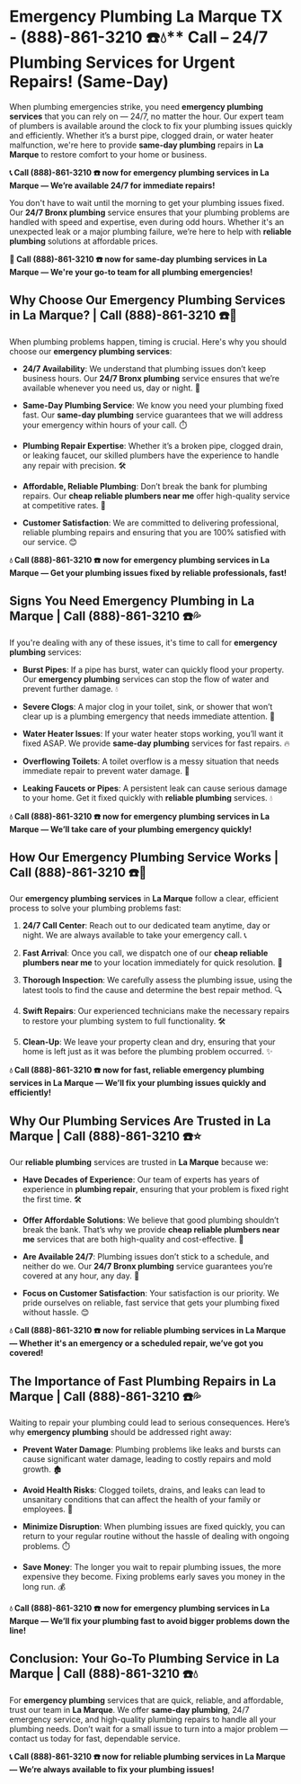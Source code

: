 # Emergency Plumbing La Marque TX - (888)-861-3210 ☎️💧** Call  – 24/7 Plumbing Services for Urgent Repairs! (Same-Day)

When plumbing emergencies strike, you need **emergency plumbing services** that you can rely on — 24/7, no matter the hour. Our expert team of plumbers is available around the clock to fix your plumbing issues quickly and efficiently. Whether it’s a burst pipe, clogged drain, or water heater malfunction, we're here to provide **same-day plumbing** repairs in **La Marque** to restore comfort to your home or business.

**📞 Call (888)-861-3210 ☎️ now for emergency plumbing services in La Marque — We’re available 24/7 for immediate repairs!**

You don't have to wait until the morning to get your plumbing issues fixed. Our **24/7 Bronx plumbing** service ensures that your plumbing problems are handled with speed and expertise, even during odd hours. Whether it's an unexpected leak or a major plumbing failure, we’re here to help with **reliable plumbing** solutions at affordable prices.

**🚨 Call (888)-861-3210 ☎️ now for **same-day plumbing** services in La Marque — We're your go-to team for all plumbing emergencies!**

## **Why Choose Our Emergency Plumbing Services in La Marque? | Call (888)-861-3210 ☎️🔧**

When plumbing problems happen, timing is crucial. Here's why you should choose our **emergency plumbing services**:

- **24/7 Availability**: We understand that plumbing issues don’t keep business hours. Our **24/7 Bronx plumbing** service ensures that we’re available whenever you need us, day or night. 🌙
- **Same-Day Plumbing Service**: We know you need your plumbing fixed fast. Our **same-day plumbing** service guarantees that we will address your emergency within hours of your call. ⏱️
- **Plumbing Repair Expertise**: Whether it’s a broken pipe, clogged drain, or leaking faucet, our skilled plumbers have the experience to handle any repair with precision. 🛠️
- **Affordable, Reliable Plumbing**: Don’t break the bank for plumbing repairs. Our **cheap reliable plumbers near me** offer high-quality service at competitive rates. 💸
- **Customer Satisfaction**: We are committed to delivering professional, reliable plumbing repairs and ensuring that you are 100% satisfied with our service. 😊

**💧 Call (888)-861-3210 ☎️ now for **emergency plumbing** services in La Marque — Get your plumbing issues fixed by reliable professionals, fast!**

## **Signs You Need Emergency Plumbing in La Marque | Call (888)-861-3210 ☎️💦**

If you're dealing with any of these issues, it's time to call for **emergency plumbing** services:

- **Burst Pipes**: If a pipe has burst, water can quickly flood your property. Our **emergency plumbing** services can stop the flow of water and prevent further damage. 💧
- **Severe Clogs**: A major clog in your toilet, sink, or shower that won’t clear up is a plumbing emergency that needs immediate attention. 🚽
- **Water Heater Issues**: If your water heater stops working, you’ll want it fixed ASAP. We provide **same-day plumbing** services for fast repairs. 🔥
- **Overflowing Toilets**: A toilet overflow is a messy situation that needs immediate repair to prevent water damage. 🚨
- **Leaking Faucets or Pipes**: A persistent leak can cause serious damage to your home. Get it fixed quickly with **reliable plumbing** services. 💧

**💧 Call (888)-861-3210 ☎️ now for **emergency plumbing** services in La Marque — We’ll take care of your plumbing emergency quickly!**

## **How Our Emergency Plumbing Service Works | Call (888)-861-3210 ☎️🔧**

Our **emergency plumbing services** in **La Marque** follow a clear, efficient process to solve your plumbing problems fast:

1. **24/7 Call Center**: Reach out to our dedicated team anytime, day or night. We are always available to take your emergency call. 📞
2. **Fast Arrival**: Once you call, we dispatch one of our **cheap reliable plumbers near me** to your location immediately for quick resolution. 🚗
3. **Thorough Inspection**: We carefully assess the plumbing issue, using the latest tools to find the cause and determine the best repair method. 🔍
4. **Swift Repairs**: Our experienced technicians make the necessary repairs to restore your plumbing system to full functionality. 🛠️
5. **Clean-Up**: We leave your property clean and dry, ensuring that your home is left just as it was before the plumbing problem occurred. ✨

**💧 Call (888)-861-3210 ☎️ now for fast, reliable **emergency plumbing** services in La Marque — We’ll fix your plumbing issues quickly and efficiently!**

## **Why Our Plumbing Services Are Trusted in La Marque | Call (888)-861-3210 ☎️⭐**

Our **reliable plumbing** services are trusted in **La Marque** because we:

- **Have Decades of Experience**: Our team of experts has years of experience in **plumbing repair**, ensuring that your problem is fixed right the first time. 🛠️
- **Offer Affordable Solutions**: We believe that good plumbing shouldn’t break the bank. That’s why we provide **cheap reliable plumbers near me** services that are both high-quality and cost-effective. 💸
- **Are Available 24/7**: Plumbing issues don’t stick to a schedule, and neither do we. Our **24/7 Bronx plumbing** service guarantees you’re covered at any hour, any day. 🌙
- **Focus on Customer Satisfaction**: Your satisfaction is our priority. We pride ourselves on reliable, fast service that gets your plumbing fixed without hassle. 😊

**💧 Call (888)-861-3210 ☎️ now for **reliable plumbing** services in La Marque — Whether it's an emergency or a scheduled repair, we’ve got you covered!**

## **The Importance of Fast Plumbing Repairs in La Marque | Call (888)-861-3210 ☎️💦**

Waiting to repair your plumbing could lead to serious consequences. Here’s why **emergency plumbing** should be addressed right away:

- **Prevent Water Damage**: Plumbing problems like leaks and bursts can cause significant water damage, leading to costly repairs and mold growth. 🏚️
- **Avoid Health Risks**: Clogged toilets, drains, and leaks can lead to unsanitary conditions that can affect the health of your family or employees. 🚽
- **Minimize Disruption**: When plumbing issues are fixed quickly, you can return to your regular routine without the hassle of dealing with ongoing problems. ⏱️
- **Save Money**: The longer you wait to repair plumbing issues, the more expensive they become. Fixing problems early saves you money in the long run. 💰

**💧 Call (888)-861-3210 ☎️ now for **emergency plumbing** services in La Marque — We’ll fix your plumbing fast to avoid bigger problems down the line!**

## **Conclusion: Your Go-To Plumbing Service in La Marque | Call (888)-861-3210 ☎️💧**

For **emergency plumbing** services that are quick, reliable, and affordable, trust our team in **La Marque**. We offer **same-day plumbing**, 24/7 emergency service, and high-quality plumbing repairs to handle all your plumbing needs. Don’t wait for a small issue to turn into a major problem — contact us today for fast, dependable service.

**📞 Call (888)-861-3210 ☎️ now for **reliable plumbing** services in La Marque — We’re always available to fix your plumbing issues!**
